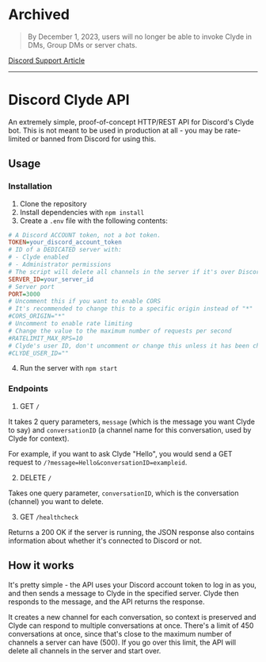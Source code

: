 # Archived

> By December 1, 2023, users will no longer be able to invoke Clyde in DMs, Group DMs or server chats.

[Discord Support Article](https://support.discord.com/hc/en-us/articles/13066317497239)

---

# Discord Clyde API

An extremely simple, proof-of-concept HTTP/REST API for Discord's Clyde bot. This is not meant to be used in production at all - you may be rate-limited or banned from Discord for using this.

## Usage

### Installation

1. Clone the repository
2. Install dependencies with `npm install`
3. Create a `.env` file with the following contents:

```ini
# A Discord ACCOUNT token, not a bot token.
TOKEN=your_discord_account_token
# ID of a DEDICATED server with:
# - Clyde enabled
# - Administrator permissions
# The script will delete all channels in the server if it's over Discord's channel limit!
SERVER_ID=your_server_id
# Server port
PORT=3000
# Uncomment this if you want to enable CORS
# It's recommended to change this to a specific origin instead of "*"
#CORS_ORIGIN="*"
# Uncomment to enable rate limiting
# Change the value to the maximum number of requests per second
#RATELIMIT_MAX_RPS=10
# Clyde's user ID, don't uncomment or change this unless it has been changed by Discord
#CLYDE_USER_ID=""
```

4. Run the server with `npm start`

### Endpoints

1. GET `/`

It takes 2 query parameters, `message` (which is the message you want Clyde to say) and `conversationID` (a channel name for this conversation, used by Clyde for context).

For example, if you want to ask Clyde "Hello", you would send a GET request to `/?message=Hello&conversationID=exampleid`.

2. DELETE `/`

Takes one query parameter, `conversationID`, which is the conversation (channel) you want to delete.

3. GET `/healthcheck`

Returns a 200 OK if the server is running, the JSON response also contains information about whether it's connected to Discord or not.

## How it works

It's pretty simple - the API uses your Discord account token to log in as you, and then sends a message to Clyde in the specified server. Clyde then responds to the message, and the API returns the response.

It creates a new channel for each conversation, so context is preserved and Clyde can respond to multiple conversations at once. There's a limit of 450 conversations at once, since that's close to the maximum number of channels a server can have (500). If you go over this limit, the API will delete all channels in the server and start over.
